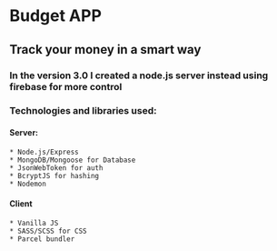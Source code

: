 # Budget APP
## Track your money in a smart way

### In the version 3.0 I created a node.js server instead using firebase for more control


### Technologies and libraries used:
#### Server:
    * Node.js/Express
    * MongoDB/Mongoose for Database
    * JsonWebToken for auth
    * BcryptJS for hashing
    * Nodemon

#### Client
    * Vanilla JS
    * SASS/SCSS for CSS
    * Parcel bundler
